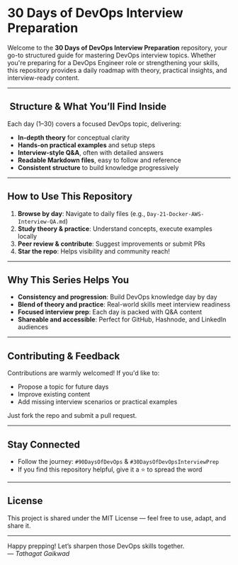 # 30 Days of DevOps Interview Preparation

Welcome to the **30 Days of DevOps Interview Preparation** repository, your go-to structured guide for mastering DevOps interview topics. Whether you're preparing for a DevOps Engineer role or strengthening your skills, this repository provides a daily roadmap with theory, practical insights, and interview-ready content.

---

##  ​ Structure & What You’ll Find Inside

Each day (1–30) covers a focused DevOps topic, delivering:

- **In-depth theory** for conceptual clarity  
- **Hands-on practical examples** and setup steps  
- **Interview-style Q&A**, often with detailed answers  
- **Readable Markdown files**, easy to follow and reference  
- **Consistent structure** to build knowledge progressively

---

##  How to Use This Repository

1. **Browse by day**: Navigate to daily files (e.g., `Day-21-Docker-AWS-Interview-QA.md`)  
2. **Study theory & practice**: Understand concepts, execute examples locally  
3. **Peer review & contribute**: Suggest improvements or submit PRs  
4. **Star the repo**: Helps visibility and community reach!

---

##  Why This Series Helps You

- **Consistency and progression**: Build DevOps knowledge day by day  
- **Blend of theory and practice**: Real-world skills meet interview readiness  
- **Focused interview prep**: Each day is packed with Q&A content  
- **Shareable and accessible**: Perfect for GitHub, Hashnode, and LinkedIn audiences

---

##  Contributing & Feedback

Contributions are warmly welcomed! If you'd like to:

- Propose a topic for future days  
- Improve existing content  
- Add missing interview scenarios or practical examples  

Just fork the repo and submit a pull request.

---

##  Stay Connected

- Follow the journey: `#90DaysOfDevOps` & `#30DaysOfDevOpsInterviewPrep`  
- If you find this repository helpful, give it a ⭐ to spread the word  

---

##  License

This project is shared under the MIT License — feel free to use, adapt, and share it.

---

Happy prepping! Let’s sharpen those DevOps skills together.  
— *Tathagat Gaikwad*

